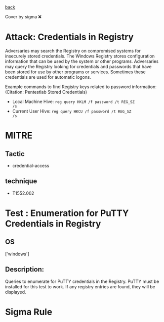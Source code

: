 [back](../index.md)

Cover by sigma :x: 

# Attack: Credentials in Registry

 Adversaries may search the Registry on compromised systems for insecurely stored credentials. The Windows Registry stores configuration information that can be used by the system or other programs. Adversaries may query the Registry looking for credentials and passwords that have been stored for use by other programs or services. Sometimes these credentials are used for automatic logons.

Example commands to find Registry keys related to password information: (Citation: Pentestlab Stored Credentials)

* Local Machine Hive: <code>reg query HKLM /f password /t REG_SZ /s</code>
* Current User Hive: <code>reg query HKCU /f password /t REG_SZ /s</code>

# MITRE
## Tactic
  - credential-access

## technique
  - T1552.002

# Test : Enumeration for PuTTY Credentials in Registry

## OS

 ['windows']

## Description:

 Queries to enumerate for PuTTY credentials in the Registry. PuTTY must be installed for this test to work. If any registry
entries are found, they will be displayed.


# Sigma Rule
